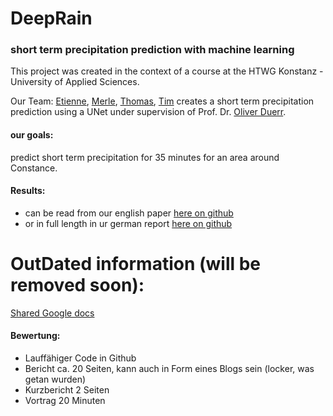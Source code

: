 # DeepRain
### short term precipitation prediction with machine learning
This project was created in the context of a course at the HTWG Konstanz - University of Applied Sciences.

Our Team: [Etienne](https://github.com/etgramli), [Merle](https://github.com/WandaWuff), [Thomas](https://github.com/thgnaedi), [Tim](https://github.com/timethethyme) creates a short term precipitation prediction using a UNet under supervision of Prof. Dr. [Oliver Duerr](https://github.com/oduerr).

#### our goals:
predict short term precipitation for 35 minutes for an area around Constance.

#### Results:
* can be read from our english paper [here on github](https://github.com/thgnaedi/DeepRain/blob/master/Docs/paper/report.pdf)
* or in full length in ur german report [here on github](https://github.com/thgnaedi/DeepRain/blob/master/Docs/Langdokumentation.pdf)











# OutDated information (will be removed soon):

[Shared Google docs](https://docs.google.com/document/d/1xwsyT74GWWcA-JNZtwY09n3DMxLq5F9YuU9aXGJ4tQo/edit#heading=h.m9qflz7xndsy)


#### Bewertung:

- Lauffähiger Code in Github
- Bericht ca. 20 Seiten, kann auch in Form eines Blogs sein (locker, was getan wurden)
- Kurzbericht 2 Seiten
- Vortrag 20 Minuten 
